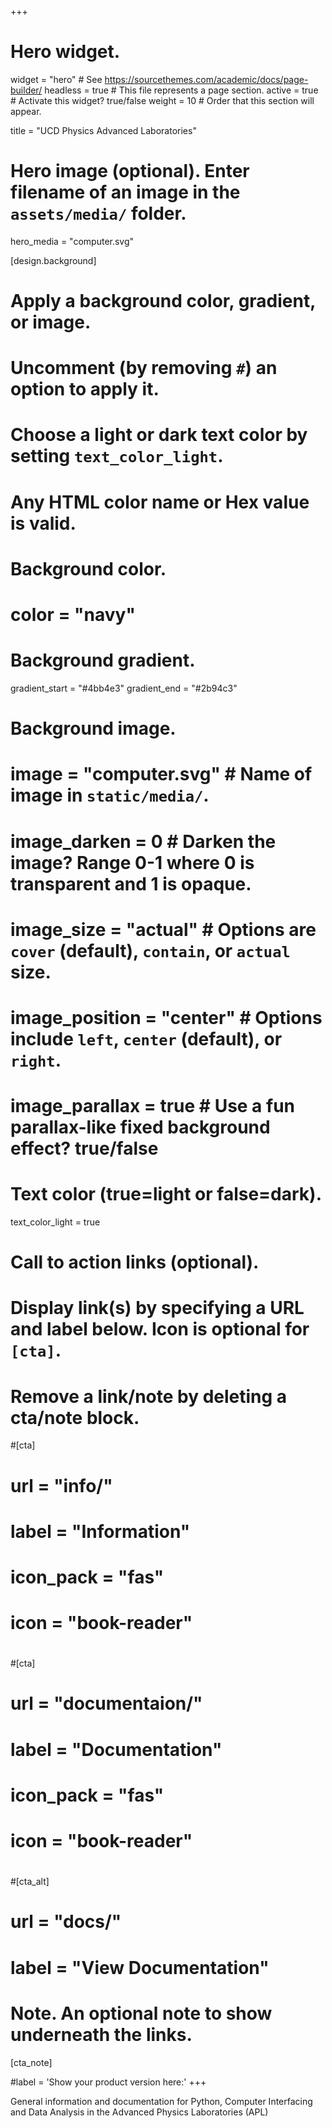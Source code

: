 +++
# Hero widget.
widget = "hero"  # See https://sourcethemes.com/academic/docs/page-builder/
headless = true  # This file represents a page section.
active = true  # Activate this widget? true/false
weight = 10  # Order that this section will appear.

title = "UCD Physics Advanced Laboratories"

# Hero image (optional). Enter filename of an image in the `assets/media/` folder.
hero_media = "computer.svg"

[design.background]
  # Apply a background color, gradient, or image.
  #   Uncomment (by removing `#`) an option to apply it.
  #   Choose a light or dark text color by setting `text_color_light`.
  #   Any HTML color name or Hex value is valid.

  # Background color.
  # color = "navy"
  
  # Background gradient.
  gradient_start = "#4bb4e3"
  gradient_end = "#2b94c3"
  
  # Background image.
  # image = "computer.svg"  # Name of image in `static/media/`.
  # image_darken = 0  # Darken the image? Range 0-1 where 0 is transparent and 1 is opaque.
  # image_size = "actual"  #  Options are `cover` (default), `contain`, or `actual` size.
  # image_position = "center"  # Options include `left`, `center` (default), or `right`.
  # image_parallax = true  # Use a fun parallax-like fixed background effect? true/false
  
  # Text color (true=light or false=dark).
  text_color_light = true

# Call to action links (optional).
#   Display link(s) by specifying a URL and label below. Icon is optional for `[cta]`.
#   Remove a link/note by deleting a cta/note block.
#[cta]
#  url = "info/"
#  label = "Information"
#  icon_pack = "fas"
#  icon = "book-reader"
#
#[cta]
#  url = "documentaion/"
#  label = "Documentation"
#  icon_pack = "fas"
#  icon = "book-reader"

#  
#[cta_alt]
#  url = "docs/"
#  label = "View Documentation"

# Note. An optional note to show underneath the links.
[cta_note]

#label = '<span class="js-github-release" data-repo="gcushen/hugo-academic">Show your product version here:<!-- V --></span>'
+++

General information and documentation for Python, Computer Interfacing and Data Analysis in the Advanced Physics Laboratories (APL)
